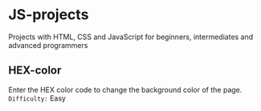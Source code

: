 # JS-projects
Projects with HTML, CSS and JavaScript for beginners, intermediates and advanced programmers

## HEX-color
Enter the HEX color code to change the background color of the page.
`Difficulty:` Easy